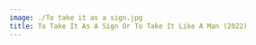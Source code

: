 ```yaml
---
image: ./To take it as a sign.jpg
title: To Take It As A Sign Or To Take It Like A Man (2022)
---
```


